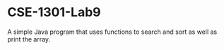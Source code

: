 # CSE-1301-Lab9
A  simple Java program that uses functions to search and sort as well as print the array.
